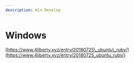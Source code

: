 ```yaml
---
description: Win Develop
---
```


# Windows

[https://www.4liberty.xyz/entry/20180725\_ubuntu\_ruby/](https://www.4liberty.xyz/entry/20180725_ubuntu_ruby/)

